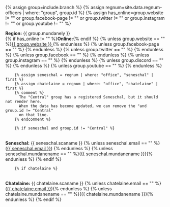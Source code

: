 {% assign group=include.branch %}
{% assign regnum=site.data.regnum-officers | where: "group", group.id %}
{% assign has_online=group.website != "" or group.facebook-page != "" or group.twitter != "" or group.instagram != "" or group.youtube != "" %}

<strong>Region:</strong> {{ group.mundanely }}<br>
        {% if has_online != "" %}<strong>Online:</strong>{% endif %} {% unless group.website == "" %}<a href="{{ group.website }}">{{ group.website }} </a> {% endunless %}
        {% unless group.facebook-page == "" %} <a href="{{ group.facebook-page }}"><i class="fab fa-fw fa-facebook" style="color:blue" aria-hidden="true"></i></a> {% endunless %}
        {% unless group.twitter == "" %} <a href="{{ group.twitter }}"> <i class="fab fa-fw fa-twitter" style="color:blue" aria-hidden="true"></i></a> {% endunless %}
        {% unless group.facebook == "" %} <a href="{{ group.facebook }}"><i class="fab fa-fw fa-facebook" aria-hidden="true" style="color:blue"></i></a> {% endunless %}
        {% unless group.instagram == "" %} <a href="{{ group.instagram }}"><i class="fab fa-fw fa-instagram"  aria-hidden="true"></i></a> {% endunless %}
       {% unless group.discord == "" %} <a href="{{ group.discord }}"> <i class="fab fa-fw fa-discord" style="color:blue" aria-hidden="true"></i></a> {% endunless %}
        {% unless group.youtube == "" %} <a href="{{ group.youtube }}"> <i class="fab fa-fw fa-youtube" aria-hidden="true" style="color:red"></i></a> {% endunless %}
 		
        {% assign seneschal = regnum | where: "office", "seneschal" | first %}
        {% assign chatelaine = regnum | where: "office", "chatelaine" | first %}
        {% comment %}
          The "Central" group has a registered Seneschal, but it should not render here.
          When the data has become updated, we can remove the "and group.id != "Central"
          on that line.
        {% endcomment %}

        {% if seneschal and group.id != "Central" %}
<br><strong>Seneschal:</strong>  {{ seneschal.scaname }}
          {% unless seneschal.email == "" %} (<a href="mailto:{{ seneschal.email }}">{{ seneschal.email }}</a>) {% endunless %}
            {% unless seneschal.mundanename == "" %}({{ seneschal.mundanename }}){% endunless %}
        {% endif %}

        {% if chatelaine %}
 <br> <strong>Chatelaine:</strong> {{ chatelaine.scaname }} 
          {% unless chatelaine.email == "" %} (<a href="mailto:{{ chatelaine.email }}">{{ chatelaine.email }}</a>){% endunless %}
            {% unless chatelaine.mundanename == "" %}({{ chatelaine.mundanename }}){% endunless %}
        {% endif %}
<br/>